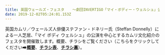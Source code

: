 ```yaml
---
title: 英国ウェールズ・フェスタ  　～劇団INVERTIGO「マイ・ボディー・ウェルシュ」公演会開催のお知らせ
date: 2019-12-02T05:24:01.153Z
---
```

英国カムリ／ウェールズ人俳優ステファン・ドネリー氏（Steffan Donnelly）による一人芝居、「マイ ボディ ウェルシュ」の公演を中心とするカムリ文化紹介のフェスタを開催致します。概要、チラシをご覧ください（こちらをクリックしてください➡[**概要**](https://drive.google.com/drive/u/2/my-drive)、[**チラシ表**](https://drive.google.com/drive/u/2/my-drive)、[**チラシ裏**](https://drive.google.com/drive/u/2/my-drive)）。

